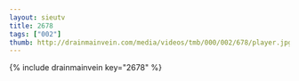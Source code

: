 ```yaml
--- 
layout: sieutv
title: 2678
tags: ["002"]
thumb: http://drainmainvein.com/media/videos/tmb/000/002/678/player.jpg
---
```

{% include drainmainvein key="2678" %} 
